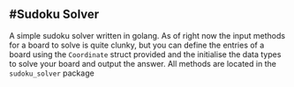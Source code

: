 #Sudoku Solver
---
A simple sudoku solver written in golang.
As of right now the input methods for a board to solve is quite clunky, but you can define the entries of a board using the `Coordinate` struct provided and the initialise the data types to solve your board and output the answer.
All methods are located in the `sudoku_solver` package
